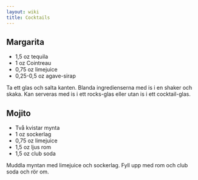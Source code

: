 ```yaml
---
layout: wiki
title: Cocktails
---
```


## Margarita

* 1,5 oz tequila
* 1 oz Cointreau
* 0,75 oz limejuice
* 0,25-0,5 oz agave-sirap

Ta ett glas och salta kanten. Blanda ingredienserna med is i en shaker och skaka. Kan serveras med is i ett rocks-glas eller utan is i ett cocktail-glas.

## Mojito

* Två kvistar mynta
* 1 oz sockerlag
* 0,75 oz limejuice
* 1,5 oz ljus rom
* 1,5 oz club soda

Muddla myntan med limejuice och sockerlag. Fyll upp med rom och club soda och rör om.
